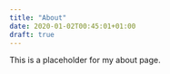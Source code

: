 ```yaml
---
title: "About"
date: 2020-01-02T00:45:01+01:00
draft: true
---
```


This is a placeholder for my about page.